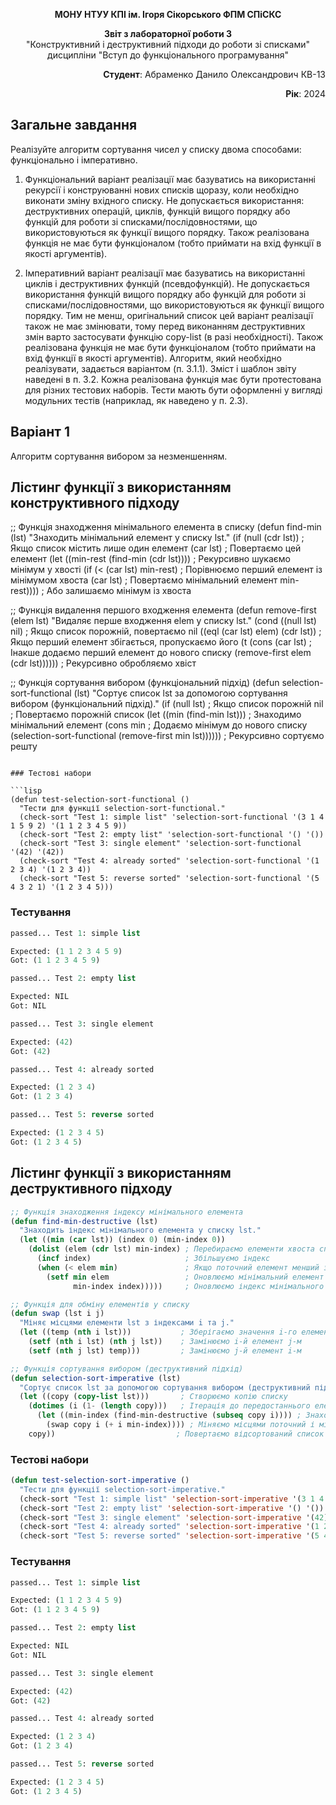 <p align="center"><b>МОНУ НТУУ КПІ ім. Ігоря Сікорського ФПМ СПіСКС</b></p>
<p align="center">
<b>Звіт з лабораторної роботи 3</b><br/>
"Конструктивний і деструктивний підходи до роботи зі списками"<br/>
дисципліни "Вступ до функціонального програмування"
</p>
<p align="right"><b>Студент</b>: Абраменко Данило Олександрович КВ-13</p>
<p align="right"><b>Рік</b>: 2024</p>

## Загальне завдання

Реалізуйте алгоритм сортування чисел у списку двома способами: функціонально і імперативно.

1. Функціональний варіант реалізації має базуватись на використанні рекурсії і
   конструюванні нових списків щоразу, коли необхідно виконати зміну вхідного
   списку. Не допускається використання: деструктивних операцій, циклів, функцій
   вищого порядку або функцій для роботи зі списками/послідовностями, що
   використовуються як функції вищого порядку. Також реалізована функція не має
   бути функціоналом (тобто приймати на вхід функції в якості аргументів).

2. Імперативний варіант реалізації має базуватись на використанні циклів і
   деструктивних функцій (псевдофункцій). Не допускається використання функцій
   вищого порядку або функцій для роботи зі списками/послідовностями, що
   використовуються як функції вищого порядку. Тим не менш, оригінальний список
   цей варіант реалізації також не має змінювати, тому перед виконанням
   деструктивних змін варто застосувати функцію copy-list (в разі необхідності).
   Також реалізована функція не має бути функціоналом (тобто приймати на вхід
   функції в якості аргументів).
   Алгоритм, який необхідно реалізувати, задається варіантом (п. 3.1.1). Зміст і шаблон
   звіту наведені в п. 3.2.
   Кожна реалізована функція має бути протестована для різних тестових наборів. Тести
   мають бути оформленні у вигляді модульних тестів (наприклад, як наведено у п. 2.3).

## Варіант 1

Алгоритм сортування вибором за незменшенням.

## Лістинг функції з використанням конструктивного підходу

;; Функція знаходження мінімального елемента в списку
(defun find-min (lst)
  "Знаходить мінімальний елемент у списку lst."
  (if (null (cdr lst))            ; Якщо список містить лише один елемент
      (car lst)                   ; Повертаємо цей елемент
      (let ((min-rest (find-min (cdr lst)))) ; Рекурсивно шукаємо мінімум у хвості
        (if (< (car lst) min-rest) ; Порівнюємо перший елемент із мінімумом хвоста
            (car lst)              ; Повертаємо мінімальний елемент
            min-rest))))           ; Або залишаємо мінімум із хвоста

;; Функція видалення першого входження елемента
(defun remove-first (elem lst)
  "Видаляє перше входження elem у списку lst."
  (cond
    ((null lst) nil)              ; Якщо список порожній, повертаємо nil
    ((eql (car lst) elem) (cdr lst)) ; Якщо перший елемент збігається, пропускаємо його
    (t (cons (car lst)            ; Інакше додаємо перший елемент до нового списку
             (remove-first elem (cdr lst)))))) ; Рекурсивно обробляємо хвіст

;; Функція сортування вибором (функціональний підхід)
(defun selection-sort-functional (lst)
  "Сортує список lst за допомогою сортування вибором (функціональний підхід)."
  (if (null lst)                  ; Якщо список порожній
      nil                         ; Повертаємо порожній список
      (let ((min (find-min lst))) ; Знаходимо мінімальний елемент
        (cons min                  ; Додаємо мінімум до нового списку
              (selection-sort-functional (remove-first min lst)))))) ; Рекурсивно сортуємо решту
```

### Тестові набори

```lisp
(defun test-selection-sort-functional ()
  "Тести для функції selection-sort-functional."
  (check-sort "Test 1: simple list" 'selection-sort-functional '(3 1 4 1 5 9 2) '(1 1 2 3 4 5 9))
  (check-sort "Test 2: empty list" 'selection-sort-functional '() '())
  (check-sort "Test 3: single element" 'selection-sort-functional '(42) '(42))
  (check-sort "Test 4: already sorted" 'selection-sort-functional '(1 2 3 4) '(1 2 3 4))
  (check-sort "Test 5: reverse sorted" 'selection-sort-functional '(5 4 3 2 1) '(1 2 3 4 5)))
```

### Тестування

```lisp
passed... Test 1: simple list

Expected: (1 1 2 3 4 5 9)
Got: (1 1 2 3 4 5 9)

passed... Test 2: empty list

Expected: NIL
Got: NIL

passed... Test 3: single element

Expected: (42)
Got: (42)

passed... Test 4: already sorted

Expected: (1 2 3 4)
Got: (1 2 3 4)

passed... Test 5: reverse sorted

Expected: (1 2 3 4 5)
Got: (1 2 3 4 5)
```

## Лістинг функції з використанням деструктивного підходу

```lisp
;; Функція знаходження індексу мінімального елемента
(defun find-min-destructive (lst)
  "Знаходить індекс мінімального елемента у списку lst."
  (let ((min (car lst)) (index 0) (min-index 0))
    (dolist (elem (cdr lst) min-index) ; Перебираємо елементи хвоста списку
      (incf index)                     ; Збільшуємо індекс
      (when (< elem min)               ; Якщо поточний елемент менший за мінімальний
        (setf min elem                 ; Оновлюємо мінімальний елемент
              min-index index)))))     ; Оновлюємо індекс мінімального елемента

;; Функція для обміну елементів у списку
(defun swap (lst i j)
  "Міняє місцями елементи lst з індексами i та j."
  (let ((temp (nth i lst)))           ; Зберігаємо значення i-го елемента
    (setf (nth i lst) (nth j lst))    ; Замінюємо i-й елемент j-м
    (setf (nth j lst) temp)))         ; Замінюємо j-й елемент i-м

;; Функція сортування вибором (деструктивний підхід)
(defun selection-sort-imperative (lst)
  "Сортує список lst за допомогою сортування вибором (деструктивний підхід)."
  (let ((copy (copy-list lst)))       ; Створюємо копію списку
    (dotimes (i (1- (length copy)))   ; Ітерація до передостаннього елемента
      (let ((min-index (find-min-destructive (subseq copy i)))) ; Знаходимо мінімум у хвості
        (swap copy i (+ i min-index)))) ; Міняємо місцями поточний і мінімальний елементи
    copy))                           ; Повертаємо відсортований список
```

### Тестові набори

```lisp
(defun test-selection-sort-imperative ()
  "Тести для функції selection-sort-imperative."
  (check-sort "Test 1: simple list" 'selection-sort-imperative '(3 1 4 1 5 9 2) '(1 1 2 3 4 5 9))
  (check-sort "Test 2: empty list" 'selection-sort-imperative '() '())
  (check-sort "Test 3: single element" 'selection-sort-imperative '(42) '(42))
  (check-sort "Test 4: already sorted" 'selection-sort-imperative '(1 2 3 4) '(1 2 3 4))
  (check-sort "Test 5: reverse sorted" 'selection-sort-imperative '(5 4 3 2 1) '(1 2 3 4 5)))
```

### Тестування

```lisp
passed... Test 1: simple list

Expected: (1 1 2 3 4 5 9)
Got: (1 1 2 3 4 5 9)

passed... Test 2: empty list

Expected: NIL
Got: NIL

passed... Test 3: single element

Expected: (42)
Got: (42)

passed... Test 4: already sorted

Expected: (1 2 3 4)
Got: (1 2 3 4)

passed... Test 5: reverse sorted

Expected: (1 2 3 4 5)
Got: (1 2 3 4 5)
```
